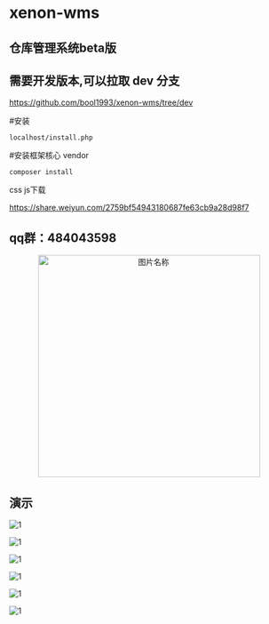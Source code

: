 # xenon-wms

## 仓库管理系统beta版

## 需要开发版本,可以拉取 dev 分支

https://github.com/bool1993/xenon-wms/tree/dev


#安装
	
	localhost/install.php

#安装框架核心 vendor

	composer install


css js下载

https://share.weiyun.com/2759bf54943180687fe63cb9a28d98f7


## qq群：484043598

<div  align="center">    
  <img src="./demo/QQ图片20171230143517.jpg" width = "400" alt="图片名称" align=center />
</div>


## 演示

![1](./demo/20171229163116.png)

![1](./demo/20171229163127.png)

![1](./demo/20171229163140.png)

![1](./demo/20171229185301.png)

![1](./demo/20171230124816.png)

![1](./demo/20171230124819.png)


